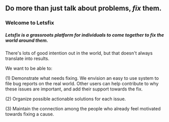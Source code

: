
## Do more than just talk about problems, *fix* them.

### Welcome to Letsfix

##### Letsfix is a grassroots platform for individuals to come together to fix the world around them.


There's lots of good intention out in the world, but that doesn't always translate into results.

We want to be able to:

(1) Demonstrate what needs fixing. We envision an easy to use system to file bug reports on the real world. Other users can help contribute to why these issues are important, and add their support towards the fix.

(2) Organize possible actionable solutions for each issue.

(3) Maintain the connection among the people who already feel motivated towards fixing a cause.
